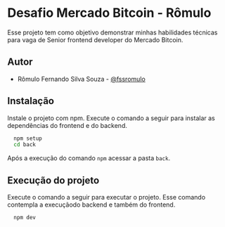 # Desafio Mercado Bitcoin - Rômulo

Esse projeto tem como objetivo demonstrar minhas habilidades técnicas para vaga de Senior frontend developer do Mercado Bitcoin.

## Autor

- Rômulo Fernando Silva Souza - [@fssromulo](https://www.github.com/fssromulo)


## Instalação

Instale o projeto com npm. Execute o comando a seguir para instalar as dependências do frontend e do backend.

```bash
  npm setup
  cd back
```
Após a execução do comando `npm` acessar a pasta `back`.


## Execução do projeto

Execute o comando a seguir para executar o projeto. Esse comando contempla a execuçãodo backend e também do frontend.

```bash
  npm dev
```
